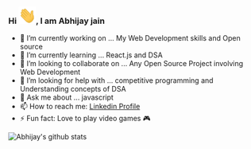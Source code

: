 ### Hi <img alt = gif src ="hand.gif" width= "35"/>, I am Abhijay jain 


- 🔭 I’m currently working on ... My Web Development skills and Open source
- 🌱 I’m currently learning ... React.js and DSA
- 👯 I’m looking to collaborate on ... Any Open Source Project involving Web Development
- 🤔 I’m looking for help with ... competitive programming and Understanding concepts of DSA 
- 💬 Ask me about ... javascript
- 📫 How to reach me: [Linkedin Profile](https://www.linkedin.com/in/abhijay-jain-551b01193/)
- ⚡ Fun fact: Love to play video games 🎮



![Abhijay's github stats](https://github-readme-stats.vercel.app/api?username=Abhijay007&show_icons=true&hide_border=true)

